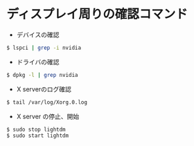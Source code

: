 # ディスプレイ周りの確認コマンド

- デバイスの確認
```sh
$ lspci | grep -i nvidia
```

- ドライバの確認
```sh
$ dpkg -l | grep nvidia
```

- X serverのログ確認
```sh
$ tail /var/log/Xorg.0.log
```

- X server の停止、開始
```sh
$ sudo stop lightdm
$ sudo start lightdm
```
